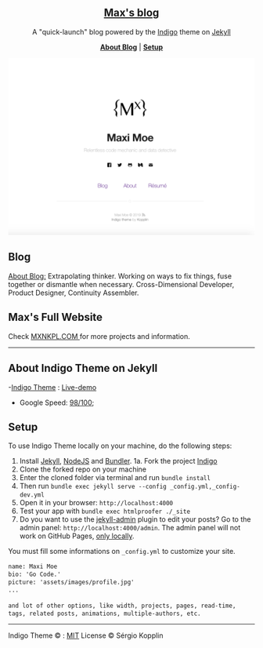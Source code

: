 <p align="center">
    <h2 align="center"> <a href="https://mxnkpl.com/blog/"> Max's blog</a><br> </h2>
</p>

<p align="center">A "quick-launch" blog powered by the <a href="https://github.com/sergiokopplin/indigo/">Indigo</a>
theme on
<a href="https://jekyllrb.com"> Jekyll</a>
</p>

<p align="center">
    <b><a href="README.md#blog">About Blog</a></b>
    |
    <b><a href="README.md#setup">Setup</a></b>
</p>

<p align="center">
    <img src="assets/images/screenshot.png"/>
</p>

## Blog

<a href="https://mxnkpl.com/blog/"> About Blog:</a>
Extrapolating thinker.
Working on ways to fix things, fuse together or dismantle when necessary.
Cross-Dimensional Developer,
Product Designer,
Continuity Assembler.

## Max's Full Website

Check <a href="https://mxnkpl.com"> MXNKPL.COM </a> for more projects and information.

***


## About Indigo Theme on Jekyll

-[Indigo Theme](https://github.com/sergiokopplin/indigo/) : [Live-demo](http://sergiokopplin.github.io/indigo/)
- Google Speed: [98/100](https://developers.google.com/speed/pagespeed/insights/?url=http%3A%2F%2Fsergiokopplin.github.io%2Findigo%2F);

## Setup
To use Indigo Theme locally on your machine, do the following steps:

1. Install [Jekyll](https://jekyllrb.com/docs/), [NodeJS](https://nodejs.org/) and [Bundler](http://bundler.io/).
1a. Fork the project [Indigo](https://github.com/sergiokopplin/indigo/fork)
2. Clone the forked repo on your machine
3. Enter the cloned folder via terminal and run `bundle install`
4. Then run `bundle exec jekyll serve --config _config.yml,_config-dev.yml`
5. Open it in your browser: `http://localhost:4000`
6. Test your app with `bundle exec htmlproofer ./_site`
7. Do you want to use the [jekyll-admin](https://jekyll.github.io/jekyll-admin/) plugin to edit your posts? Go to the admin panel: `http://localhost:4000/admin`. The admin panel will not work on GitHub Pages, [only locally](https://github.com/jekyll/jekyll-admin/issues/341#issuecomment-292739469).

You must fill some informations on `_config.yml` to customize your site.

```
name: Maxi Moe
bio: 'Go Code.'
picture: 'assets/images/profile.jpg'
...

and lot of other options, like width, projects, pages, read-time, tags, related posts, animations, multiple-authors, etc.
```

---
Indigo Theme © :
[MIT](http://kopplin.mit-license.org/) License © Sérgio Kopplin
